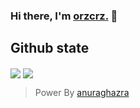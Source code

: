 ### Hi there, I'm [orzcrz.](https://orzcrz.github.io/) 👋

## Github state

<a>
  <img align="center" src="https://github-readme-stats.vercel.app/api?username=orzcrz&theme=material-palenight" />
</a>

<a>
  <img align="center" src="https://github-readme-stats.vercel.app/api/top-langs/?username=orzcrz&layout=compact&theme=material-palenight" />
</a>

> Power By [anuraghazra](https://github.com/anuraghazra/github-readme-stats)
